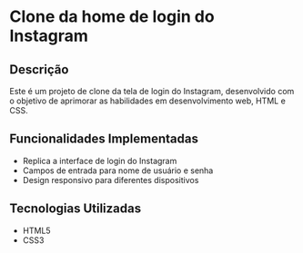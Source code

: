 # Clone da home de login do Instagram

## Descrição
Este é um projeto de clone da tela de login do Instagram, desenvolvido com o objetivo de aprimorar as habilidades em desenvolvimento web, HTML e CSS.

## Funcionalidades Implementadas
- Replica a interface de login do Instagram
- Campos de entrada para nome de usuário e senha
- Design responsivo para diferentes dispositivos

## Tecnologias Utilizadas
- HTML5
- CSS3
